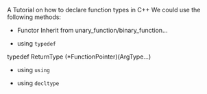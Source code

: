 
A Tutorial on how to declare function types in C++
We could use the following methods:

* Functor
Inherit from unary_function/binary_function...

* using `typedef`

typedef ReturnType (*FunctionPointer)(ArgType...)

* using `using`

* using `decltype`
